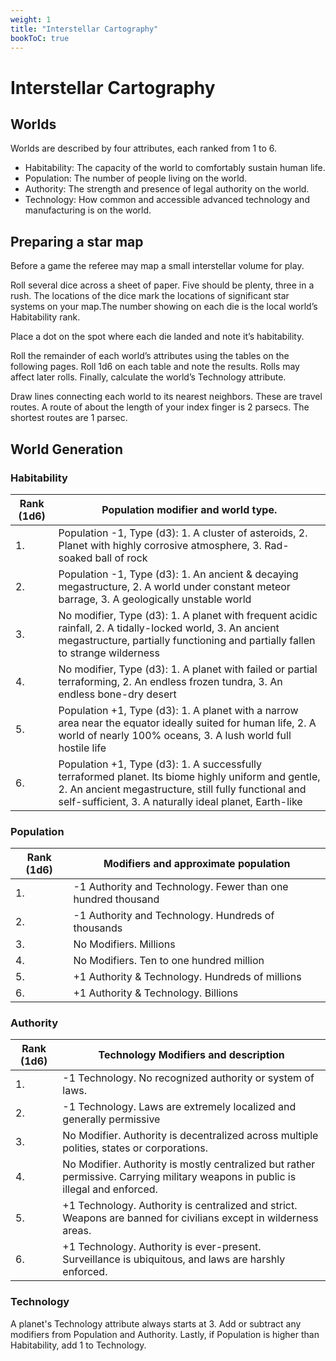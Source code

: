 ```yaml
---
weight: 1
title: "Interstellar Cartography"
bookToC: true
---
```


# Interstellar Cartography

## Worlds
Worlds are described by four attributes, each ranked from 1 to 6. 
+ Habitability: The capacity of the world to comfortably sustain human life.
+ Population: The number of people living on the world.
+ Authority: The strength and presence of legal authority on the world.
+ Technology: How common and accessible advanced technology and manufacturing is on the world.

## Preparing a star map
Before a game the referee may map a small interstellar volume for play.

Roll several dice across a sheet of paper. Five should be plenty, three in a rush. The locations of the dice mark the locations of significant star systems on your map.The number showing on each die is the local world’s Habitability rank.

Place a dot on the spot where each die landed and note it’s habitability.

Roll the remainder of each world’s attributes using the tables on the following pages. Roll 1d6 on each table and note the results. Rolls may affect later rolls. Finally, calculate the world’s Technology attribute.

Draw lines connecting each world to its nearest neighbors. These are travel routes. A route of about the length of your index finger is 2 parsecs. The shortest routes are 1 parsec.

## World Generation
### Habitability
| Rank (1d6) | Population modifier and world type.  |
|-|-|
| 1. | Population -1, Type (d3): 1. A cluster of asteroids, 2. Planet with highly corrosive atmosphere, 3.  Rad-soaked ball of rock |
| 2. | Population -1, Type (d3): 1. An ancient & decaying megastructure, 2. A world under constant meteor barrage, 3. A geologically unstable world |
| 3. | No modifier, Type (d3): 1. A planet with frequent acidic rainfall, 2. A tidally-locked world, 3. An ancient megastructure, partially functioning and partially fallen to strange wilderness |
| 4. | No modifier, Type (d3): 1. A planet with failed or partial terraforming, 2. An endless frozen tundra, 3. An endless bone-dry desert |
| 5. | Population +1, Type (d3): 1. A planet with a narrow area near the equator ideally suited for human life, 2. A world of nearly 100% oceans, 3. A lush world full hostile life |
| 6. | Population +1, Type (d3): 1. A successfully terraformed planet. Its biome highly uniform and gentle, 2. An ancient megastructure, still fully functional and self-sufficient, 3. A naturally ideal planet, Earth-like |

### Population
| Rank (1d6) | Modifiers and approximate population |
|-|-|
| 1. | -1 Authority and Technology. Fewer than one hundred thousand  |
| 2. | -1 Authority and Technology. Hundreds of thousands |
| 3. | No Modifiers. Millions |
| 4. | No Modifiers. Ten to one hundred million |
| 5. | +1 Authority & Technology. Hundreds of millions |
| 6. | +1 Authority & Technology. Billions |

### Authority
| Rank (1d6) | Technology Modifiers and description |
|-|-|
| 1. | -1 Technology. No recognized authority or system of laws.  |
| 2. | -1 Technology. Laws are extremely localized and generally permissive |
| 3. | No Modifier. Authority is decentralized across multiple polities, states or corporations. |
| 4. | No Modifier. Authority is mostly centralized but rather permissive. Carrying military weapons in public is illegal and enforced. |
| 5. | +1 Technology. Authority is centralized and strict. Weapons are banned for civilians except in wilderness areas. |
| 6. | +1 Technology. Authority is ever-present. Surveillance is ubiquitous, and laws are harshly enforced. |

### Technology
A planet's Technology attribute always starts at 3. Add or subtract any modifiers from Population and Authority. Lastly, if Population is higher than Habitability, add 1 to Technology.
